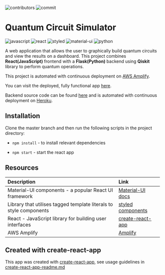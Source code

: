 
![contributors](https://img.shields.io/github/contributors/XandraV/quantum-react-frontend?color=gold)
![commit](https://img.shields.io/github/last-commit/XandraV/quantum-react-frontend?color=cyan)

# Quantum Circuit Simulator

![javascript](https://img.shields.io/badge/-JavaScript-F7DF1E?style=flat-square&logo=javascript&logoColor=black)
![react](https://img.shields.io/badge/-React-45b8d8?style=flat-square&logo=react&logoColor=white)
![styled](https://img.shields.io/badge/-Styled_Components-db7092?style=flat-square&logo=styled-components&logoColor=white)
![material-ui](https://img.shields.io/badge/-MaterialUI-0081CB?style=flat-square&logo=material-ui&logoColor=white)
![python](https://img.shields.io/badge/-Python-3776AB?style=flat-square&logo=python&logoColor=white)

A web application that allows the user to graphically build quantum circuits and view the results on a dashboard. This project combines **React(JavaScript)** frontend with a **Flask(Python)** backend using **Qiskit** library to perform quantum operations.

This project is automated with continuous deployment on [AWS Amplify](https://aws.amazon.com/amplify/).

You can visit the deployed, fully functional app [here](https://master.d3vhvy7iyx12n.amplifyapp.com/).

Backend source code can be found [here](https://github.com/XandraV/quantum-qiskit-flask-backend/blob/master/app/main.py) and is automated with continuous deployment on [Heroku](http://www.heroku.com/).

## Installation

Clone the master branch and then run the following scripts in the project directory:

- `npm install` - to install relevant dependencies

- `npm start` - start the react app


## Resources

| Description                                                        | Link                                                                      |
| :----------------------------------------------------------------- | :------------------------------------------------------------------------ |
| Material-UI components - a popular React UI framework              | [Material-UI docs](https://material-ui.com/getting-started/installation/) |
| Library that utilises tagged template literals to style components | [styled components](https://styled-components.com/)                       |
| React - JavaScript library for building user interfaces            | [create-react-app](https://github.com/facebook/create-react-app)|
|AWS Amplify |  [Amplify](https://aws.amazon.com/amplify/)

## Created with create-react-app

This app was created with [create-react-app](https://github.com/facebook/create-react-app), see usage guidelines in [create-react-app-readme.md](create-react-app-readme.md)
